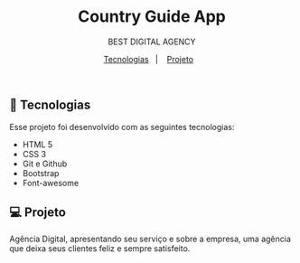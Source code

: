 <h1 align="center"> Country Guide App </h1>

<p align="center">
BEST DIGITAL AGENCY
</p>

<p align="center">
  <a href="#-tecnologias">Tecnologias</a>&nbsp;&nbsp;&nbsp;|&nbsp;&nbsp;&nbsp;
  <a href="#-projeto">Projeto</a>&nbsp;&nbsp;&nbsp;
</p>

<br>


## 🚀 Tecnologias

Esse projeto foi desenvolvido com as seguintes tecnologias:

- HTML 5
- CSS 3
- Git e Github
- Bootstrap
- Font-awesome

## 💻 Projeto

Agência Digital, apresentando seu serviço e sobre a empresa, uma agência que deixa seus clientes feliz e sempre satisfeito.
